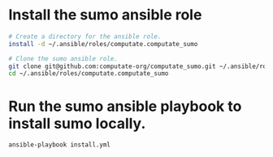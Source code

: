 
# Install the sumo ansible role

```bash
# Create a directory for the ansible role. 
install -d ~/.ansible/roles/computate.computate_sumo

# Clone the sumo ansible role. 
git clone git@github.com:computate-org/computate_sumo.git ~/.ansible/roles/computate.computate_sumo
cd ~/.ansible/roles/computate.computate_sumo
```

# Run the sumo ansible playbook to install sumo locally. 

```bash
ansible-playbook install.yml
```

